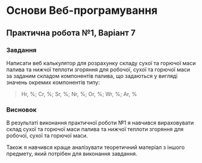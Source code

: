 # Основи Веб-програмування

## Практична робота №1, Варіант 7

### Завдання

Написати веб калькулятор для розрахунку складу сухої та горючої маси палива та нижчої теплоти згоряння для робочої, сухої та горючої маси за заданим складом компонентів палива, що задаються у вигляді значень окремих компонентів типу:
>Hr, %; Cr, %; Sr, %; Nr, %; Or, %; Wr, %; Ar, %

### Висновок

В результаті виконання практичної роботи №1 я навчився вираховувати склад сухої та горючої маси палива та нижчої теплоти згоряння для робочої, сухої та горючої маси.

Також я навчився краще аналізувати теоретичний матеріал з іншого предмету, який потрібен для виконання завдання.
